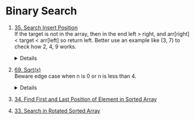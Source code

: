 # Binary Search
1. [35. Search Insert Position](https://leetcode.com/problems/search-insert-position)  
    If the target is not in the array, then in the end left > right, and arr[right] < target < arr[left] so return left. Better use an example like (3, 7) to check how 2, 4, 9 works.  
    <details>

    ```python
        def searchInsert(self, nums: List[int], target: int) -> int:
        left = 0
        right = len(nums) - 1
        while left <= right:
            mid = left + (right - left) // 2
            if nums[mid] == target:
                return mid
            elif nums[mid] < target:
                left = mid + 1
            else:
                right = mid - 1
        return left
    ```
    </details>
1. [69. Sqrt(x)](https://leetcode.com/problems/sqrtx)  
    Beware edge case when n is 0 or n is less than 4.  
    <details>

    ```python
    def mySqrt(self, x: int) -> int:
        if x == 0:
            return 0
        if x < 4:
            return 1
        left = 2
        right = x
        result = -1
        while left <= right:
            mid = left + (right - left) // 2
            if mid <= x // mid:
                result = mid
                left = mid + 1
            else:
                right = mid - 1
        
        return result
    ```
    </details>
1. [34. Find First and Last Position of Element in Sorted Array](https://leetcode.com/problems/find-first-and-last-position-of-element-in-sorted-array)
1. [33. Search in Rotated Sorted Array](https://leetcode.com/problems/search-in-rotated-sorted-array)  
